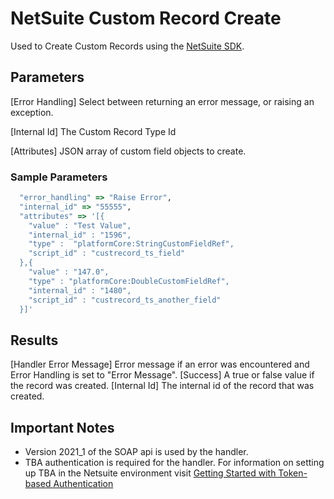 # NetSuite Custom Record Create
Used to Create Custom Records using the [NetSuite SDK](https://github.com/NetSweet/netsuite).

## Parameters
[Error Handling]
    Select between returning an error message, or raising an exception.

[Internal Id]
  The Custom Record Type Id

[Attributes]
    JSON array of custom field objects to create.

### Sample Parameters
``` ruby
  "error_handling" => "Raise Error",
  "internal_id" => "55555",
  "attributes" => '[{
    "value" : "Test Value",
    "internal_id" : "1596",
    "type" :  "platformCore:StringCustomFieldRef",
    "script_id" : "custrecord_ts_field"
  },{
    "value" : "147.0",
    "type" : "platformCore:DoubleCustomFieldRef",
    "internal_id" : "1480",
    "script_id" : "custrecord_ts_another_field"
  }]'
```

## Results
[Handler Error Message]
  Error message if an error was encountered and Error Handling is set to "Error Message".
[Success]
  A true or false value if the record was created.
[Internal Id]
  The internal id of the record that was created.

## Important Notes
* Version 2021_1 of the SOAP api is used by the handler.
* TBA authentication is required for the handler.  For information on setting up TBA in the Netsuite environment visit [Getting Started with Token-based Authentication](https://docs.oracle.com/en/cloud/saas/netsuite/ns-online-help/section_4247337262.html)
